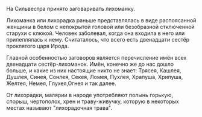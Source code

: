 На Сильвестра принято заговаривать лихоманку.

Лихоманка или лихорадка раньше представлялась в виде распоясанной женщины в белом с непокрытой головой или безобразной стключенной старухи с клюкой. Человек заболевал, когда она входила в него или прилеплялась к нему. Считаталось, что всего есть двенадцати сестёр проклятого царя Ирода. 

Главной особенностью заговоров является перечисление имён всех двенадцати сестёр-лихоманок. Имён, конечно же до нас дошло больше, и какие из них настоящие никто не знает: Трясея, Кашлея, Душлея, Синея, Сонлея, Секея, Ломея, Пухлея, Храпуша, Хрипуша, Желтея, Немея, Глухея,Огнея и так далее.

От лихорадки, малярии в народе употребляют полынь горькую, спорыш, чертополох, хрен и траву-живучку, которую в некоторых местах называют "лихорадочная трава".